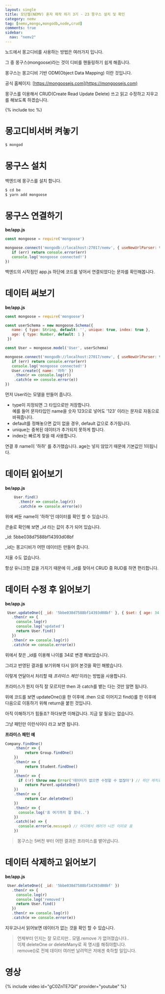 ```yaml
---
layout: single
title: 모던웹(NEMV) 혼자 제작 하기 3기 - 23 몽구스 설치 및 확인
category: nemv
tag: [nemv,mongo,mongodb,node,crud]
comments: true
sidebar:
  nav: "nemv2"
---
```


노드에서 몽고디비를 사용하는 방법은 여러가지 입니다.

그 중 몽구스(mongoose)라는 것이 디비를 핸들링하기 쉽게 해줍니다.

몽구스는 몽고디비 기반 ODM(Object Data Mapping) 이란 것입니다.  

공식 홈페이지: [https://mongoosejs.com](https://mongoosejs.com) 

몽구스를 이용해서 CRUD(Create Read Update Delete) 쓰고 읽고 수정하고 지우고를 해보도록 하겠습니다.

{% include toc %}

# 몽고디비서버 켜놓기

```bash
$ mongod
```

# 몽구스 설치

백엔드에 몽구스를 설치 합니다.

```bash
$ cd be
$ yarn add mongoose
```

# 몽구스 연결하기

**be/app.js**  
```javascript
const mongoose = require('mongoose')

mongoose.connect('mongodb://localhost:27017/nemv', { useNewUrlParser: true }, (err) => {
   if (err) return console.error(err)
   console.log('mongoose connected!')
})
```

백엔드의 시작점인 app.js 하단에 코드를 넣어서 연결되었다는 문자를 확인해봅니다.

# 데이터 써보기

**be/app.js**  
```javascript
const mongoose = require('mongoose')

const userSchema = new mongoose.Schema({
   name: { type: String, default: '', unique: true, index: true },
   age: { type: Number, default: 1 }
 })

const User = mongoose.model('User', userSchema)

mongoose.connect('mongodb://localhost:27017/nemv', { useNewUrlParser: true }, (err) => {
   if (err) return console.error(err)
   console.log('mongoose connected!')
   User.create({ name: '하하' })
    .then(r => console.log(r))
    .catch(e => console.error(e))
})
```

먼저 User라는 모델을 만들어 줍니다.

- type이 지정되면 그 타입으로만 저장합니다.  
예를 들어 문자타입인 name을 숫자 123으로 넣어도 '123' 이라는 문자로 자동으로 바꿔줍니다.
- default를 정해놓으면 값이 없을 경우, default 값으로 추가됩니다.
- unique는 중복된 데이터가 추가되지 못하게 합니다.
- index는 빠르게 찾을 때 사용합니다.

연결 후 name이 '하하' 를 추가했습니다. age는 넣지 않았기 때문에 기본값인 1이됩니다.

# 데이터 읽어보기

**be/app.js**  
```javascript
    User.find()
      .then(r => console.log(r))
      .catch(e => console.error(e))
```

위에 써둔 name이 '하하'인 데이터를 확인 할 수 있습니다.

콘솔로 확인해 보면 _id 라는 값이 추가 되어 있습니다.

_id: 5bbe038d7588bf14393d08bf

_id는 몽고디비가 어떤 데이터든 만들어 줍니다.

지울 수도 없습니다.

항상 유니크한 값을 가지기 때문에 이 _id를 찾아서 CRUD 중 RUD를 하면 편리합니다.

# 데이터 수정 후 읽어보기

**be/app.js**  
```javascript
 User.updateOne({ _id: '5bbe038d7588bf14393d08bf' }, { $set: { age: 34 } })
   .then(r => {
     console.log(r)
     console.log('updated')
     return User.find()
   })
   .then(r => console.log(r))
   .catch(e => console.error(e))
``` 

위에서 찾은 _id를 이용해 나이를 34로 변경 해보았습니다.

그리고 반영된 결과를 보기위해 다시 읽어 본것을 확인 해봤습니다.

이렇게 연달아서 처리할 때 *프라미스 체인* 이라는 방법을 사용합니다.

프라미스가 뭔지 아직 잘 모르지만 then 과 catch를 뱉는 다는 것만 알면 됩니다.

위에 코드를 보면 updateOne()을 한 이후에 .then 으로 이어지고 find()를 한 이후에 다음으로 이동하기 위해 return을 붙힌 것입니다.

아직 이해하기가 힘들죠? 하다보면 이해갑니다. 지금 알 필요는 없습니다.

그냥 패턴만 이런식이다 라고 보면 됩니다.

**프라미스 패턴 예**  
```javascript
Company.findOne()
    .then(r => {
         return Group.findOne()
    })
    .then(r => {
         return Student.findOne()
    })
    .then(r => {
      if (!r) throw new Error('데이터가 없으면 수정할 수 없잖아') // 하단 캐치로 내려가게 할 수 있음 하단의 e.message가 '데이터가 없으면 수정할 수 없잖아' 임
         return Parent.updateOne()
    })
    .then(r => {
         return Car.deleteOne()
    })
    .then(r => {
      console.log('휴 여기까지 잘 왔네..')
    })
    .catch((e) => {
      console.error(e.message) // 어디에서 에러가 나든 이리로 옴
    })
```

> 몽구스는 5버전 부터 어떤 결과든 프라미스를 뱉어냅니다.

# 데이터 삭제하고 읽어보기

**be/app.js**  
```javascript
 User.deleteOne({ _id: '5bbe038d7588bf14393d08bf' })
   .then(r => {
     console.log(r)
     console.log('removed')
     return User.find()
   })
   .then(r => console.log(r))
   .catch(e => console.error(e))
``` 

지우고나서 읽어보면 데이터가 없는 것을 확인 할 수 있습니다.

> 언제부터 인지는 잘 모르지만.. 모델.remove 가 없어졌습니다..  
이제 deleteOne or deleteMany로 꼭 명시를 해줘야합니다.    
remove()로 전체 데이터 여러번 날려먹은 저에겐 축하할 일입니다.

# 영상

{% include video id="gC0ZnTE7QiI" provider="youtube" %}  


